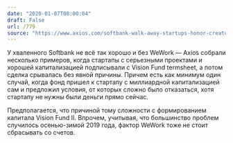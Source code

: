 ```yaml
---
date: "2020-01-07T08:00:04"
draft: False
url: /779
source: "https://www.axios.com/softbank-walk-away-startups-honor-creator-seismic-8d4adc0c-dcfb-42d3-982e-f422a9963be8.html"
---
```


У хваленного Softbank не всё так хорошо и без WeWork — Axios собрали несколько примеров, когда стартапы с серьезными проектами и хорошей капитализацией подписывали с Vision Fund termsheet, а потом сделка срывалась без явной причины. Причем есть как минимум один случай, когда фонд пришел к стартапу с миллиардной капитализацией сам и предложил условия, от которых сложно было отказаться, хотя стартапу не нужны были деньги прямо сейчас.

Предполагается, что причиной тому сложности с формированием капитала Vision Fund II. Впрочем, учитывая, что большинство проблем случилось осенью-зимой 2019 года, фактор WeWork тоже не стоит сбрасывать со счетов.
